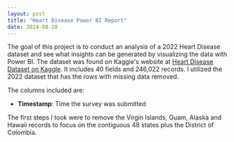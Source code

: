 ```yaml
---
layout: post
title: "Heart Disease Power BI Report"
date: 2024-08-28
---
```


The goal of this project is to conduct an analysis of a 2022 Heart Disease dataset and see what insights can be generated by visualizing the data with Power BI.
The dataset was found on Kaggle's website at [Heart Disease Dataset on Kaggle](https://www.kaggle.com/datasets/kamilpytlak/personal-key-indicators-of-heart-disease). It includes 40 fields and 246,022 records. I utilized the 2022 dataset that has the rows with missing data removed.

The columns included are: 
- **Timestamp**: Time the survey was submitted

The first steps I took were to remove the Virgin Islands, Guam, Alaska and Hawaii records to focus on the contiguous 48 states plus the District of Colombia.

